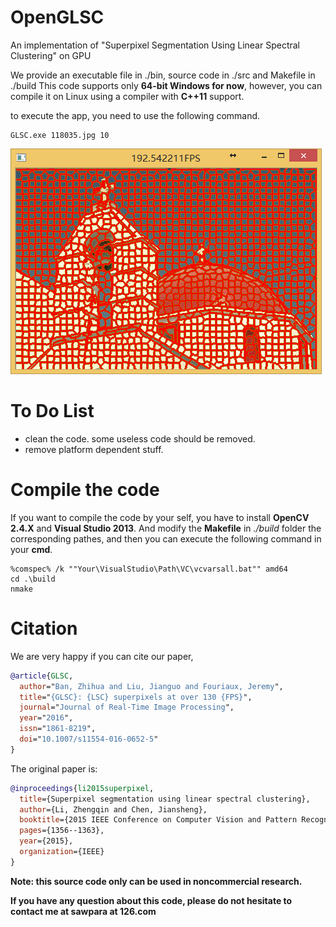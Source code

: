# OpenGLSC
An implementation of "Superpixel Segmentation Using Linear Spectral Clustering" on GPU

We provide an executable file in ./bin, source code in ./src and Makefile in ./build
This code supports only **64-bit Windows for now**, however, you can compile it on 
Linux using a compiler with **C++11** support. 

to execute the app, you need to use the following command.
``` batch
GLSC.exe 118035.jpg 10
```

![](rest.png)


# To Do List
* clean the code. some useless code should be removed.
* remove platform dependent stuff.

# Compile the code
If you want to compile the code by your self, you have to install **OpenCV 2.4.X** and 
**Visual Studio 2013**. And modify the **Makefile** in *./build* folder the corresponding pathes, and then you 
can execute the following command in your **cmd**.

``` batch
%comspec% /k ""Your\VisualStudio\Path\VC\vcvarsall.bat"" amd64
cd .\build
nmake 
```
# Citation
We are very happy if you can cite our paper,

``` bibtex
@article{GLSC,
  author="Ban, Zhihua and Liu, Jianguo and Fouriaux, Jeremy",
  title="{GLSC}: {LSC} superpixels at over 130 {FPS}",
  journal="Journal of Real-Time Image Processing",
  year="2016",
  issn="1861-8219",
  doi="10.1007/s11554-016-0652-5"
}
```

The original paper is:
``` bibtex
@inproceedings{li2015superpixel,
  title={Superpixel segmentation using linear spectral clustering},
  author={Li, Zhengqin and Chen, Jiansheng},
  booktitle={2015 IEEE Conference on Computer Vision and Pattern Recognition (CVPR)},
  pages={1356--1363},
  year={2015},
  organization={IEEE}
}
```



**Note: this source code only can be used in noncommercial research.**

**If you have any question about this code, please do not hesitate to contact me at sawpara at 126.com**
